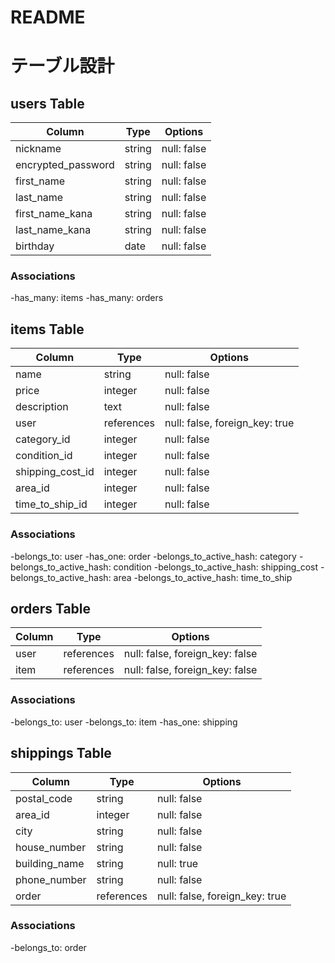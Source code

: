 # README

# テーブル設計

## users Table

| Column             | Type    | Options                                |
| ------------------ | ------- | -------------------------------------- |
| nickname           | string  | null: false                            |
| encrypted_password | string  | null: false                            |
| first_name         | string  | null: false                            |
| last_name          | string  | null: false                            |
| first_name_kana    | string  | null: false                            |
| last_name_kana     | string  | null: false                            |
| birthday           | date    | null: false                            |

### Associations
-has_many: items
-has_many: orders


## items Table

| Column          | Type       | Options                                |
| --------------- | ---------- | -------------------------------------- |
| name            | string     | null: false                            |
| price           | integer    | null: false                            |
| description     | text       | null: false                            |
| user            | references | null: false, foreign_key: true         |
| category_id     | integer    | null: false                            |
| condition_id    | integer    | null: false                            |
| shipping_cost_id| integer    | null: false                            |
| area_id         | integer    | null: false                            |
| time_to_ship_id | integer    | null: false                            |

### Associations
-belongs_to: user
-has_one: order
-belongs_to_active_hash: category
-belongs_to_active_hash: condition
-belongs_to_active_hash: shipping_cost
-belongs_to_active_hash: area
-belongs_to_active_hash: time_to_ship

## orders Table
| Column          | Type       | Options                                |
| --------------- | ---------- | -------------------------------------- |
| user            | references | null: false, foreign_key: false        |
| item            | references | null: false, foreign_key: false        |

### Associations
-belongs_to: user
-belongs_to: item
-has_one: shipping

## shippings Table
| Column          | Type       | Options                                |
| --------------- | ---------- | -------------------------------------- |
| postal_code     | string     | null: false                            |
| area_id         | integer    | null: false                            |
| city            | string     | null: false                            |
| house_number    | string     | null: false                            |
| building_name   | string     | null: true                             |
| phone_number    | string     | null: false                            |
| order           | references | null: false, foreign_key: true         |

### Associations
-belongs_to: order